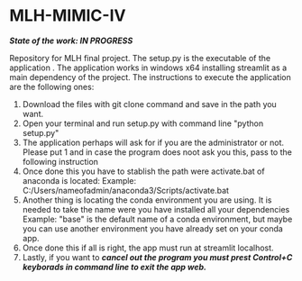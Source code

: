 # MLH-MIMIC-IV
***State of the work: IN PROGRESS***

Repository for MLH final project. 
The setup.py is the executable of the application . The application works in windows x64 installing streamlit as a main dependency of the project.
The instructions to execute the application are the following ones:
1. Download the files with git clone command and save in the path you want.
2. Open your terminal and run setup.py with command line "python setup.py"
3. The application perhaps will ask for if you are the administrator or not. Please put 1 and in case the program
   does noot ask you this, pass to the following instruction
4. Once done this you have to stablish the path were activate.bat of anaconda is located:
 Example:  C:/Users/nameofadmin/anaconda3/Scripts/activate.bat
5. Another thing is locating the conda environment you are using. It is needed to take the name were you have installed all your dependencies
 Example: "base" is the default name of a conda environment, but maybe you can use another environment you have already set on your conda app.
6. Once done this if all is right, the app must run at streamlit localhost.
7. Lastly, if you want to ***cancel out the program you must prest Control+C keyborads in command line to exit the app web.*** 
